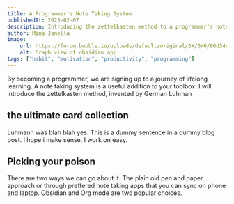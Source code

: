 ```yaml
---
title: A Programmer's Note Taking System
publishedAt: 2023-02-07
description: Introducing the zettelkasten method to a programmer's note taking and study habit
author: Mina Janella
image:
    url: https://forum.bubble.io/uploads/default/original/3X/0/6/06d34e5c161ab17355f570a668f12d9ad46bd62a.jpeg
    alt: Graph view of obsidian app
tags: ["habit", "motivation", "productivity", "programming"]
---
```


By becoming a programmer, we are signing up to a journey of lifelong learning. A note taking system is a useful addition to your toolbox. I will introduce the zettelkasten method, invented by German Luhman

## the ultimate card collection

Luhmann was blah blah yes. This is a dummy sentence in a dummy blog post. I hope i make sense. I work on easy.

## Picking your poison

There are two ways we can go about it. The plain old pen and paper approach or through preffered note taking apps that you can sync on phone and laptop. Obsidian and Org mode are two popular choices.

